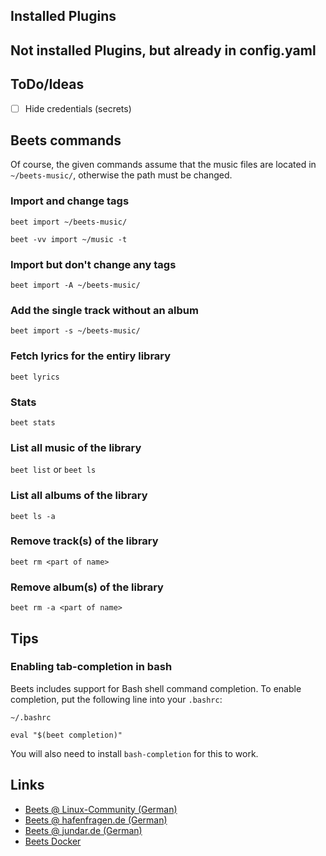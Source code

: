 ## Installed Plugins

## Not installed Plugins, but already in config.yaml

## ToDo/Ideas

- [ ] Hide credentials (secrets)

## Beets commands

Of course, the given commands assume that the music files are located in `~/beets-music/`, otherwise the path must be changed.

### Import and change tags

`beet import ~/beets-music/`

`beet -vv import ~/music -t`

### Import but don't change any tags

`beet import -A ~/beets-music/`

### Add the single track without an album

`beet import -s ~/beets-music/`

### Fetch lyrics for the entiry library

`beet lyrics`

### Stats

`beet stats`

### List all music of the library

`beet list` or `beet ls`

### List all albums of the library

`beet ls -a`

### Remove track(s) of the library

`beet rm <part of name>`

### Remove album(s) of the library

`beet rm -a <part of name>`

## Tips

### Enabling tab-completion in bash

Beets includes support for Bash shell command completion. To enable completion, put the following line into your `.bashrc`:

```
~/.bashrc

eval "$(beet completion)"
```

You will also need to install `bash-completion` for this to work. 

## Links

* [Beets @ Linux-Community (German)](https://www.linux-community.de/ausgaben/linuxuser/2011/02/musiksammlungen-verwalten-mit-beets/)
* [Beets @ hafenfragen.de (German)](https://www.hagenfragen.de/linux-tipps/software/mp3-musiksammlung-organisieren-mit-beets.html)
* [Beets @ jundar.de (German)](https://jundar.de/beets-konfigurieren/)
* [Beets Docker](https://blog.linuxserver.io/2016/10/08/managing-your-music-collection-with-beets/)
